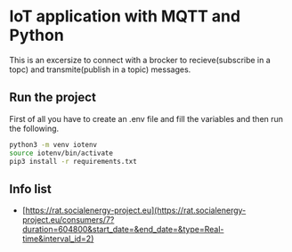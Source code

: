 # IoT application with MQTT and Python
This is an excersize to connect with a brocker to recieve(subscribe in a topc) and transmite(publish in a topic) messages.

## Run the project
First of all you have to create an .env file and fill the variables and then run the following.
```bash
python3 -m venv iotenv
source iotenv/bin/activate
pip3 install -r requirements.txt
```

## Info list
- [https://rat.socialenergy-project.eu](https://rat.socialenergy-project.eu/consumers/7?duration=604800&start_date=&end_date=&type=Real-time&interval_id=2)